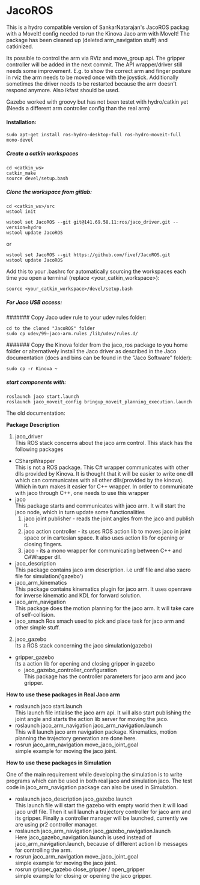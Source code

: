 JacoROS
=======

This is a hydro compatible version of SankarNatarajan's JacoROS packag with a MoveIt! config needed to run the Kinova Jaco arm with MoveIt! The package has been cleaned up (deleted arm_navigation stuff) and catkinized.

Its possible to control the arm via RViz and move_group api. The gripper controller will be added in the next commit. The API wrapper/driver still needs some improvement. E.g. to show the correct arm and finger posture in rviz the arm needs to be moved once with the joystick. Additionally sometimes the driver needs to be restarted because the arm doesn't respond anymore. Also ikfast should be used.

Gazebo worked with groovy but has not been testet with hydro/catkin yet (Needs a different arm controller config than the real arm) 

#### Installation:

```sudo apt-get install ros-hydro-desktop-full ros-hydro-moveit-full mono-devel```

##### Create a catkin workspaces
```
cd <catkin_ws>
catkin_make
source devel/setup.bash
```

##### Clone the workspace from gitlab:
```
cd <catkin_ws>/src
wstool init
```
```
wstool set JacoROS --git git@141.69.58.11:ros/jaco_driver.git --version=hydro
wstool update JacoROS
```
or

```
wstool set JacoROS --git https://github.com/fivef/JacoROS.git
wstool update JacoROS
```

Add this to your .bashrc for automatically sourcing the workspaces each time you open a terminal (replace <your_catkin_workspace>):

```
source <your_catkin_workspace>/devel/setup.bash
```

##### For Jaco USB access:

####### Copy Jaco udev rule to your udev rules folder:
```
cd to the cloned "JacoROS" folder
sudo cp udev/99-jaco-arm.rules /lib/udev/rules.d/
```
  
####### Copy the Kinova folder from the jaco_ros package to you home folder or alternatively install the Jaco driver as described in the Jaco documentation (docs and bins can be found in the "Jaco Software" folder):
```
sudo cp -r Kinova ~
```
 
##### start components with:

```
roslaunch jaco start.launch
roslaunch jaco_moveit_config bringup_moveit_planning_execution.launch
```





The old documentation:

**Package Description**

1. jaco_driver <br />
  This ROS stack concerns about the jaco arm control. This stack has the following packages<br />
  - CSharpWrapper <br />
  This is not a ROS package. This C# wrapper communicates with other dlls provided by Kinova. It is thought that it will be easier to write one dll which can communicates with all other  dlls(provided by the kinova). Which in turn makes it easier for C++ wrapper. In order to communicate with jaco through C++, one needs to use this wrapper 
  - jaco <br />
  This package starts and communicates with jaco arm. It will start the jaco node, which in turn update some functionalities
      1. jaco joint publisher - reads the joint angles from the jaco and publish it.
      2. jaco action controller - its uses ROS action lib to moves jaco in joint space or in cartesian space. It also uses action lib for opening or closing fingers.
      3. jaco      - its a mono wrapper for communicating between C++ and C\#Wrapper dll.
  - jaco\_description <br />
This package contains jaco arm description. i.e urdf file and also xacro file for simulation('gazebo')
  - jaco\_arm\_kinematics <br />
  This package contains kinematics plugin for jaco arm. It uses openrave for inverse kinematic and KDL for forward solution.
  - jaco\_arm\_navigation <br />
 This package does the  motion planning for the jaco arm. It will take care of self-collision.
  - jaco\_smach 
  Ros smach used to pick and place task for jaco arm and other simple stuff. 
  
2. jaco_gazebo <br />
Its a ROS stack concerning the jaco simulation(gazebo)
  - gripper\_gazebo <br />
  Its a action lib for opening and closing gripper in gazebo
	- jaco\_gazebo\_controller\_configuration <br />
  This package has the controller parameters for jaco arm and jaco gripper. 
  

**How to use these packages in Real Jaco arm**

- roslaunch jaco start.launch <br />
This launch file intialise the jaco arm api. It will also start publishing the joint angle and starts the action lib server for moving the jaco.
- roslaunch jaco\_arm\_navigation jaco\_arm\_navigation.launch <br />
This will launch jaco arm navigation package. Kinematics, motion planning the trajectory generation are done here.
- rosrun jaco\_arm\_navigation move\_jaco\_joint\_goal<br />
simple example for moving the jaco joint.

**How to use these packages in Simulation**

One of the main requirement while developing the simulation is to write programs which can be used in both real jaco and simulation jaco.
The test code in jaco\_arm\_navigation package can also be used in Simulation. 

- roslaunch jaco\_description jaco\_gazebo.launch<br />
This launch file will start the gazebo with empty world then it will load jaco urdf file. Then it will launch a trajectory controller for jaco arm and its gripper. Finally a controller manager will be launched, currently we are using pr2 controller manager.
- roslaunch jaco\_arm\_navigation jaco\_gazebo\_navigation.launch<br />
Here jaco\_gazebo\_navigation.launch is used instead of jaco\_arm\_navigation.launch, because of different action lib messages for controlling the arm.
- rosrun jaco\_arm\_navigation move\_jaco\_joint\_goal <br />
simple example for moving the jaco joint.
- rosrun gripper\_gazebo close\_gripper / open\_gripper <br />
simple example for closing or opening the jaco gripper.
